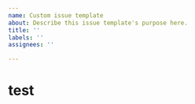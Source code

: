 ```yaml
---
name: Custom issue template
about: Describe this issue template's purpose here.
title: ''
labels: ''
assignees: ''

---
```



# test
